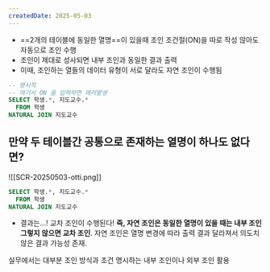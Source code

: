 ```yaml
---
createdDate: 2025-05-03
---
```

- ==2개의 테이블에 동일한 열명==이 있을때 조인 조건절(ON)을 따로 작성 않아도 자동으로 조인 수행
- 조인이 제대로 성사되면 내부 조인과 동일한 결과 출력
- 이때, 조인하는 열들의 데이터 유형이 서로 달라도 자연 조인이 수행됨
```sql
-- 명시적
-- 여기서 ON 을 입력하면 에러발생
SELECT 학생.*, 지도교수.* 
  FROM 학생
NATURAL JOIN 지도교수
```

## 만약 두 테이블간 공통으로 존재하는 열명이 하나도 없다면?
![[SCR-20250503-otti.png]]
```sql
SELECT 학생.*, 지도교수.* 
  FROM 학생
NATURAL JOIN 지도교수
```
- 결과는...! 교차 조인이 수행된다!
**즉, 자연 조인은 동일한 열명이 있을 때는 내부 조인 그렇지 않으면 교차 조인**. 자연 조인은 열명 변경에 따라 출력 결과 달라져서 의도치 않은 결과 가능성 존재.

실무에서는 대부분 조인 방식과 조건 명시하는 내부 조인이나 외부 조인 활용
